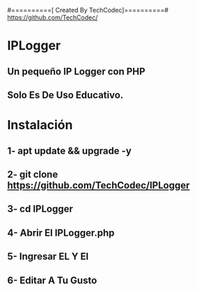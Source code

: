 #==========[ Created By TechCodec]==========#
https://github.com/TechCodec/

# IPLogger
## Un pequeño IP Logger con PHP
## Solo Es De Uso Educativo.

# Instalación

## 1- apt update && upgrade -y
## 2- git clone https://github.com/TechCodec/IPLogger
## 3- cd IPLogger
## 4- Abrir El IPLogger.php
## 5- Ingresar EL <BOT TOKEN> Y El <ID De Tu Telegram>
## 6- Editar A Tu Gusto
